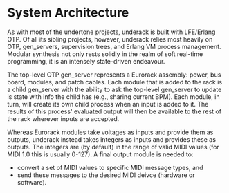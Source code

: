 # System Architecture

As with most of the undertone projects, underack is built with LFE/Erlang OTP. Of all its sibling projects, however, underack relies most heavily on OTP, gen_servers, supervision trees, and Erlang VM process management. Modular synthesis not only rests solidly in the realm of soft real-time programming, it is an intensely state-driven endeavour.

The top-level OTP gen_server represents a Eurorack assembly: power, bus board, modules, and patch cables. Each module that is added to the rack is a child gen_server with the ability to ask the top-level gen_server to update is state with info the child has (e.g., sharing current BPM). Each module, in turn, will create its own child process when an input is added to it. The results of this process' evaluated output will then be available to the rest of the rack wherever inputs are accepted.

Whereas Eurorack modules take voltages as inputs and provide them as outputs, underack instead takes integers as inputs and provides these as outputs. The integers are (by default) in the range of valid MIDI values (for MIDI 1.0 this is usually 0-127). A final output module is needed to:
* convert a set of MIDI values to specific MIDI message types, and
* send these messages to the desired MIDI deivce (hardware or software).
